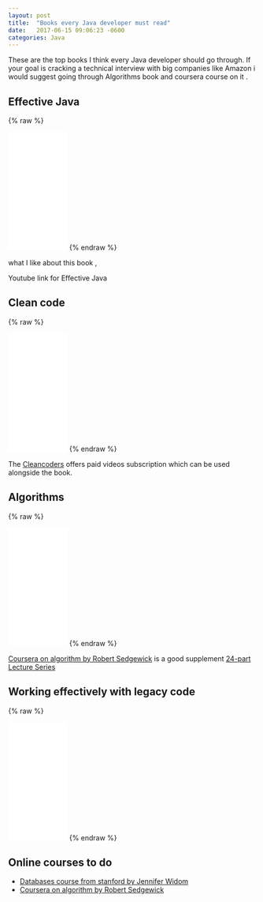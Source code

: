 ```yaml
---
layout: post
title:  "Books every Java developer must read"
date:   2017-06-15 09:06:23 -0600
categories: Java
---
```


These are the top books I think every Java developer should go through. If your goal is cracking a technical interview with big companies like Amazon i would suggest
going through Algorithms book and coursera course on it .

## Effective Java
{% raw %}
<iframe style="width:120px;height:240px;" marginwidth="0" marginheight="0" scrolling="no" frameborder="0" src="//ws-na.amazon-adsystem.com/widgets/q?ServiceVersion=20070822&OneJS=1&Operation=GetAdHtml&MarketPlace=US&source=ac&ref=qf_sp_asin_til&ad_type=product_link&tracking_id=awesomeyogi-20&marketplace=amazon&region=US&placement=0321356683&asins=0321356683&linkId=4bdd1e1a7678cada93ef0f5b806ad320&show_border=false&link_opens_in_new_window=false&price_color=333333&title_color=0066C0&bg_color=FFFFFF">
  </iframe>
{% endraw %}  

what I like about this book ,

Youtube link for Effective Java


## Clean code

{% raw %}

<iframe style="width:120px;height:240px;" marginwidth="0" marginheight="0" scrolling="no" frameborder="0" src="//ws-na.amazon-adsystem.com/widgets/q?ServiceVersion=20070822&OneJS=1&Operation=GetAdHtml&MarketPlace=US&source=ac&ref=qf_sp_asin_til&ad_type=product_link&tracking_id=awesomeyogi-20&marketplace=amazon&region=US&placement=0132350882&asins=0132350882&linkId=bbef9550a436027ef4cb3909bbd87e7d&show_border=false&link_opens_in_new_window=false&price_color=333333&title_color=0066c0&bg_color=ffffff">
    </iframe>
{% endraw %}  

The [Cleancoders](cleancoders.com) offers paid videos subscription which can be used alongside the book.


## Algorithms

{% raw %}
<iframe style="width:120px;height:240px;" marginwidth="0" marginheight="0" scrolling="no" frameborder="0" src="//ws-na.amazon-adsystem.com/widgets/q?ServiceVersion=20070822&OneJS=1&Operation=GetAdHtml&MarketPlace=US&source=ac&ref=qf_sp_asin_til&ad_type=product_link&tracking_id=awesomeyogi-20&marketplace=amazon&region=US&placement=032157351X&asins=032157351X&linkId=3ff5a181b1d3ae0482fccfa91ef0f392&show_border=false&link_opens_in_new_window=false&price_color=333333&title_color=0066c0&bg_color=ffffff">
</iframe>
{% endraw %}  


[Coursera on algorithm by Robert Sedgewick](https://www.coursera.org/learn/algorithms-part1) is a good supplement
[24-part Lecture Series](http://www.informit.com/store/algorithms-video-lectures-24-part-lecture-series-9780134384436)

## Working effectively with legacy code

{% raw %}
<iframe style="width:120px;height:240px;" marginwidth="0" marginheight="0" scrolling="no" frameborder="0" src="//ws-na.amazon-adsystem.com/widgets/q?ServiceVersion=20070822&OneJS=1&Operation=GetAdHtml&MarketPlace=US&source=ac&ref=qf_sp_asin_til&ad_type=product_link&tracking_id=awesomeyogi-20&marketplace=amazon&region=US&placement=0131177052&asins=0131177052&linkId=b08a8950c4429b1ad3c5638a7830c99e&show_border=false&link_opens_in_new_window=false&price_color=333333&title_color=0066c0&bg_color=ffffff">
    </iframe>
{% endraw %}


## Online courses to do

* [Databases course from stanford by Jennifer Widom](https://lagunita.stanford.edu/courses/Engineering/db/2014_1/courseware/ch-relational_databases/)
* [Coursera on algorithm by Robert Sedgewick](https://www.coursera.org/learn/algorithms-part1)
